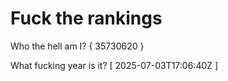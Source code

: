 # Fuck the rankings

Who the hell am I?
{ 35730620 }

What fucking year is it?
[ 2025-07-03T17:06:40Z ]
